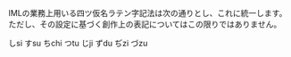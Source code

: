 IMLの業務上用いる四ツ仮名ラテン字記法は次の通りとし、これに統一します。ただし、その設定に基づく創作上の表記についてはこの限りではありません。

しsi
すsu
ちchi
つtu
じji
ずdu
ぢzi
づzu
